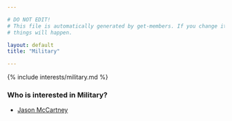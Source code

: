 ```yaml
---

# DO NOT EDIT!
# This file is automatically generated by get-members. If you change it, bad
# things will happen.

layout: default
title: "Military"

---
```


{% include interests/military.md %}

### Who is interested in Military?


* [Jason McCartney](../members/jason-mccartney.html)
